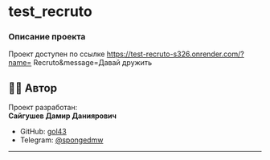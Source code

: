 # test_recruto

### Описание проекта

Проект доступен по ссылке https://test-recruto-s326.onrender.com/?name= Recruto&message=Давай дружить 

## 👨‍💻 Автор

Проект разработан:  
**Сайгушев Дамир Даниярович**  
- GitHub: [gol43](https://github.com/gol43)  
- Telegram: [@spongedmw](https://t.me/spongedmw)

---